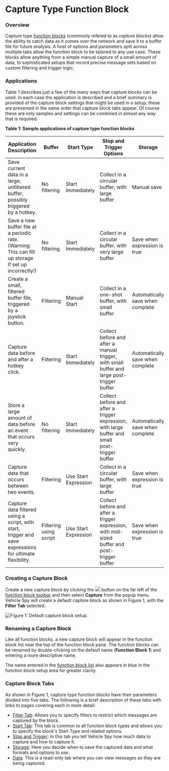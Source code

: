 # Capture Type Function Block

### Overview

Capture type [function blocks](../../) (commonly refered to as _capture blocks_) allow the ability to catch data as it comes over the network and save it to a buffer file for future analysis. A host of options and parameters split across multiple tabs allow the function block to be tailored to any use case. These blocks allow anything from a simple manual capture of a small amount of data, to sophisticated setups that record precise message sets based on custom filtering and trigger logic.

### Applications

Table 1 describes just a few of the many ways that capture blocks can be used. In each case the application is described and a brief summary is provided of the capture block settings that might be used in a setup; these are presented in the same order that capture block tabs appear. Of course these are only samples and settings can be combined in almost any way that is required.

**Table 1: Sample applications of capture type function blocks**



| Application Description                                                                                  | Buffer                 | Start Type           | Stop and Trigger Options                                                                       | Storage                          |
| -------------------------------------------------------------------------------------------------------- | ---------------------- | -------------------- | ---------------------------------------------------------------------------------------------- | -------------------------------- |
| Save current data in a large, unfiltered buffer, possibly triggered by a hotkey.                         | No filtering           | Start Immediately    | Collect in a circular buffer, with large buffer                                                | Manual save                      |
| Save a new buffer file at a periodic rate. (Warning: This can fill up storage if set up incorrectly!)    | No filtering           | Start Immediately    | Collect in a circular buffer, with very large buffer                                           | Save when expression is true     |
| Create a small, filtered buffer file, triggered by a joystick button.                                    | Filtering              | Manual Start         | Collect in a one-shot buffer, with small buffer                                                | Automatically save when complete |
| Capture data before and after a hotkey click.                                                            | Filtering              | Start Immediately    | Collect before and after a manual trigger, with small buffer and large post-trigger buffer     | Automatically save when complete |
| Store a large amount of data before an event that occurs very quickly.                                   | No filtering           | Start Immediately    | Collect before and after a trigger expression, with large buffer and small post-trigger buffer | Automatically save when complete |
| Capture data that occurs between two events.                                                             | Filtering              | Use Start Expression | Collect in a circular buffer, with large buffer                                                | Save when expression is true     |
| Capture data filtered using a script, with start, trigger and save expressions for ultimate flexibility. | Filtering using script | Use Start Expression | Collect before and after a trigger expression, with mid-sized buffer and post-trigger buffer   | Save when expression is true     |

### Creating a Capture Block

Create a new capture block by clicking the ![](https://cdn.intrepidcs.net/support/VehicleSpy/assets/function\_block\_toolbar\_add.gif) button on the far left of the [function block toolbar](../../function-blocks-toolbar.md) and then select **Capture** from the popup menu. Vehicle Spy will create a default capture block as shown in Figure 1, with the **Filter Tab** selected.

![Figure 1: Default capture block setup.](../../../../../.gitbook/assets/capture\_block\_default.png)

### Renaming a Capture Block

Like all function blocks, a new capture block will appear in the function block list near the top of the function block pane. The function blocks can be renamed by double-clicking on the default name (**Function Block 1**) and entering a more descriptive name.

The name entered in the [function block list](../../function-block-list.md) also appears in blue in the function block setup area for greater clarity.

### Capture Block Tabs

As shown in Figure 1, capture type function blocks have their parameters divided into five tabs. The following is a brief description of these tabs with links to pages covering each in more detail:

* [Filter Tab](capture-type-function-block-filter-tab.md): Allows you to specify filters to restrict which messages are captured by the block.
* [Start Tab](../../function-block-start-tab.md): This tab is common to all function block types and allows you to specify the block's Start Type and related options.
* [Stop and Trigger](capture-type-function-block-stop-and-trigger-tab.md): In this tab you tell Vehicle Spy how much data to capture and how to capture it.
* [Storage](capture-type-function-block-storage-tab.md): Here you decide when to save the captured data and what formats and options to use.
* [Data](capture-type-function-block-data-tab.md): This is a read-only tab where you can view messages as they are being captured.
